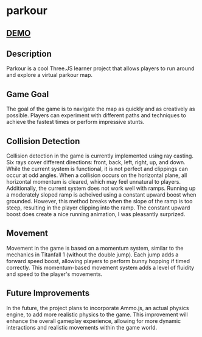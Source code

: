 # parkour 

## [DEMO](https://cdn.kerrycao.com/side-projects/parkour/)

## Description
Parkour is a cool Three.JS learner project that allows players to run around and explore a virtual parkour map. 

## Game Goal
The goal of the game is to navigate the map as quickly and as creatively as possible. Players can experiment with different paths and techniques to achieve the fastest times or perform impressive stunts.

## Collision Detection
Collision detection in the game is currently implemented using ray casting. Six rays cover different directions: front, back, left, right, up, and down. While the current system is functional, it is not perfect and clippings can occur at odd angles. When a collision occurs on the horizontal plane, all horizontal momentum is cleared, which may feel unnatural to players. Additionally, the current system does not work well with ramps. Running up a moderately sloped ramp is acheived using a constant upward boost when grounded. However, this method breaks when the slope of the ramp is too steep, resulting in the player clipping into the ramp. The constant upward boost does create a nice running animation, I was pleasantly surprized. 

## Movement
Movement in the game is based on a momentum system, similar to the mechanics in Titanfall 1 (without the double jump). Each jump adds a forward speed boost, allowing players to perform bunny hopping if timed correctly. This momentum-based movement system adds a level of fluidity and speed to the player's movements.

## Future Improvements
In the future, the project plans to incorporate Ammo.js, an actual physics engine, to add more realistic physics to the game. This improvement will enhance the overall gameplay experience, allowing for more dynamic interactions and realistic movements within the game world.
